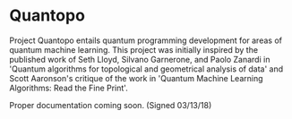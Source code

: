 # Quantopo

Project Quantopo entails quantum programming development for areas of quantum machine learning. This project was initially inspired by the published work of Seth Lloyd, Silvano Garnerone, and Paolo Zanardi in 'Quantum algorithms for topological and geometrical analysis of data' and Scott Aaronson's critique of the work in 'Quantum Machine Learning Algorithms: Read the Fine Print'.

Proper documentation coming soon. (Signed 03/13/18)
